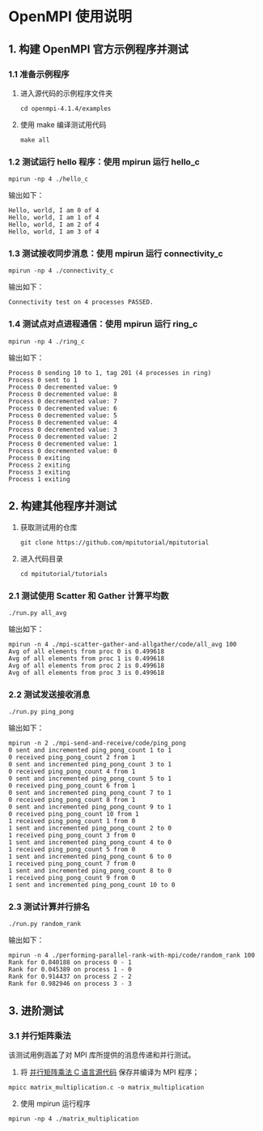 # OpenMPI 使用说明

## 1. 构建 OpenMPI 官方示例程序并测试

### 1.1 准备示例程序

1. 进入源代码的示例程序文件夹

    ```
    cd openmpi-4.1.4/examples
    ```

2. 使用 make 编译测试用代码

    ```
    make all
    ```

### 1.2 测试运行 hello 程序：使用 mpirun 运行 hello_c

```
mpirun -np 4 ./hello_c
```

输出如下：

```
Hello, world, I am 0 of 4
Hello, world, I am 1 of 4
Hello, world, I am 2 of 4
Hello, world, I am 3 of 4
```

### 1.3 测试接收同步消息：使用 mpirun 运行 connectivity_c

```
mpirun -np 4 ./connectivity_c
```

输出如下：

```
Connectivity test on 4 processes PASSED.
```

### 1.4 测试点对点进程通信：使用 mpirun 运行 ring_c

```
mpirun -np 4 ./ring_c
```

输出如下：

```
Process 0 sending 10 to 1, tag 201 (4 processes in ring)
Process 0 sent to 1
Process 0 decremented value: 9
Process 0 decremented value: 8
Process 0 decremented value: 7
Process 0 decremented value: 6
Process 0 decremented value: 5
Process 0 decremented value: 4
Process 0 decremented value: 3
Process 0 decremented value: 2
Process 0 decremented value: 1
Process 0 decremented value: 0
Process 0 exiting
Process 2 exiting
Process 3 exiting
Process 1 exiting
```

## 2. 构建其他程序并测试

1. 获取测试用的仓库

    ```
    git clone https://github.com/mpitutorial/mpitutorial
    ```

2. 进入代码目录

    ```
    cd mpitutorial/tutorials
    ```

### 2.1 测试使用 Scatter 和 Gather 计算平均数

```
./run.py all_avg
```

输出如下：

```
mpirun -n 4 ./mpi-scatter-gather-and-allgather/code/all_avg 100
Avg of all elements from proc 0 is 0.499618
Avg of all elements from proc 1 is 0.499618
Avg of all elements from proc 2 is 0.499618
Avg of all elements from proc 3 is 0.499618
```

### 2.2 测试发送接收消息

```
./run.py ping_pong
```

输出如下：

```
mpirun -n 2 ./mpi-send-and-receive/code/ping_pong
0 sent and incremented ping_pong_count 1 to 1
0 received ping_pong_count 2 from 1
0 sent and incremented ping_pong_count 3 to 1
0 received ping_pong_count 4 from 1
0 sent and incremented ping_pong_count 5 to 1
0 received ping_pong_count 6 from 1
0 sent and incremented ping_pong_count 7 to 1
0 received ping_pong_count 8 from 1
0 sent and incremented ping_pong_count 9 to 1
0 received ping_pong_count 10 from 1
1 received ping_pong_count 1 from 0
1 sent and incremented ping_pong_count 2 to 0
1 received ping_pong_count 3 from 0
1 sent and incremented ping_pong_count 4 to 0
1 received ping_pong_count 5 from 0
1 sent and incremented ping_pong_count 6 to 0
1 received ping_pong_count 7 from 0
1 sent and incremented ping_pong_count 8 to 0
1 received ping_pong_count 9 from 0
1 sent and incremented ping_pong_count 10 to 0
```

### 2.3 测试计算并行排名

```
./run.py random_rank
```

输出如下：

```
mpirun -n 4 ./performing-parallel-rank-with-mpi/code/random_rank 100
Rank for 0.840188 on process 0 - 1
Rank for 0.045389 on process 1 - 0
Rank for 0.914437 on process 2 - 2
Rank for 0.982946 on process 3 - 3
```

## 3. 进阶测试

### 3.1 并行矩阵乘法

该测试用例涵盖了对 MPI 库所提供的消息传递和并行测试。

1. 将 [并行矩阵乘法 C 语言源代码](../MPI%20%E7%A8%8B%E5%BA%8F%E6%BA%90%E4%BB%A3%E7%A0%81/matrix_multiplication.c) 保存并编译为 MPI 程序；

```
mpicc matrix_multiplication.c -o matrix_multiplication
```

2. 使用 mpirun 运行程序

```
mpirun -np 4 ./matrix_multiplication
```
